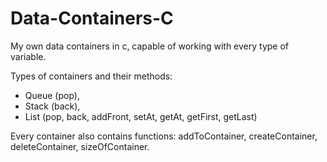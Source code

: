 # Data-Containers-C
My own data containers in c, capable of working with every type of variable.

Types of containers and their methods:
- Queue (pop),
- Stack (back),
- List (pop, back, addFront, setAt, getAt, getFirst, getLast)

Every container also contains functions: addToContainer, createContainer, deleteContainer, sizeOfContainer.
